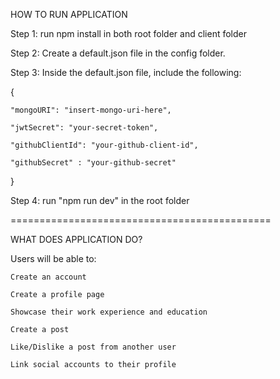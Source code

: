 HOW TO RUN APPLICATION

Step 1: run npm install in both root folder and client folder

Step 2: Create a default.json file in the config folder. 

Step 3: Inside the default.json file, include the following:

{
    
    "mongoURI": "insert-mongo-uri-here",
    
    "jwtSecret": "your-secret-token",
    
    "githubClientId": "your-github-client-id",
    
    "githubSecret" : "your-github-secret"

}

Step 4: run "npm run dev" in the root folder

=============================================

WHAT DOES APPLICATION DO?

Users will be able to:

    Create an account

    Create a profile page

    Showcase their work experience and education

    Create a post 

    Like/Dislike a post from another user

    Link social accounts to their profile 

